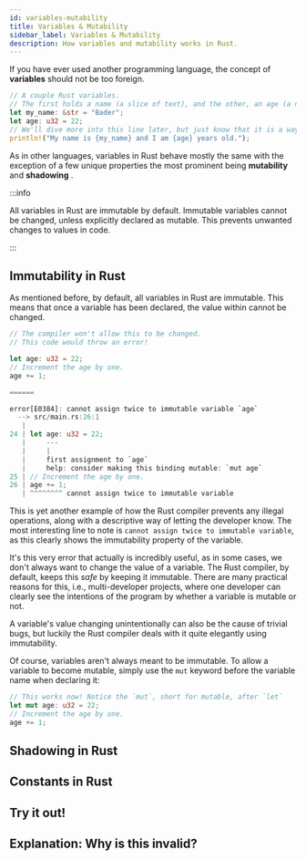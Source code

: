 ```yaml
---
id: variables-mutability
title: Variables & Mutability
sidebar_label: Variables & Mutability
description: How variables and mutability works in Rust.
---
```


If you have ever used another programming language, the concept of **variables** should not be too foreign. 


```rust
// A couple Rust variables. 
// The first holds a name (a slice of text), and the other, an age (a number).
let my_name: &str = "Bader";
let age: u32 = 22;
// We'll dive more into this line later, but just know that it is a way to print information.
println!("My name is {my_name} and I am {age} years old.");
```

As in other languages, variables in Rust behave mostly the same with the exception of a few unique properties the most prominent being **mutability** and **shadowing** .

:::info

All variables in Rust are immutable by default. Immutable variables cannot be changed, unless explicitly declared as mutable.  This prevents unwanted changes to values in code.  

:::

## Immutability in Rust

As mentioned before, by default, all variables in Rust are immutable.  This means that once a variable has been declared, the value within cannot be changed.

```rust
// The compiler won't allow this to be changed. 
// This code would throw an error!

let age: u32 = 22;
// Increment the age by one.
age += 1;

======

error[E0384]: cannot assign twice to immutable variable `age`
  --> src/main.rs:26:1
   |
24 | let age: u32 = 22;
   |     ---
   |     |
   |     first assignment to `age`
   |     help: consider making this binding mutable: `mut age`
25 | // Increment the age by one.
26 | age += 1;
   | ^^^^^^^^ cannot assign twice to immutable variable
```

This is yet another example of how the Rust compiler prevents any illegal operations, along with a descriptive way of letting the developer know.  The most interesting line to note is `cannot assign twice to immutable variable`, as this clearly shows the immutability property of the variable.

It's this very error that actually is incredibly useful, as in some cases, we don't always want to change the value of a variable.  The Rust compiler, by default, keeps this *safe* by keeping it immutable. There are many practical reasons for this, i.e., multi-developer projects, where one developer can clearly see the intentions of the program by whether a variable is mutable or not.  

A variable's value changing unintentionally can also be the cause of trivial bugs, but luckily the Rust compiler deals with it quite elegantly using immutability.

Of course, variables aren't always meant to be immutable.  To allow a variable to become mutable, simply use the `mut` keyword before the variable name when declaring it:

```rust
// This works now! Notice the `mut`, short for mutable, after `let`
let mut age: u32 = 22;
// Increment the age by one.
age += 1;
```

## Shadowing in Rust

## Constants in Rust

## Try it out!

## Explanation: Why is this invalid?

